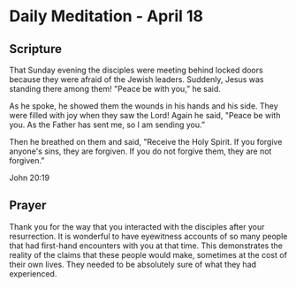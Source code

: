 # Daily Meditation - April 18

## Scripture

That Sunday evening the disciples were meeting behind locked doors because they
were afraid  of the Jewish leaders. Suddenly, Jesus was standing there among
them! "Peace be with you,” he said. 

As he spoke, he showed them the wounds in his hands and his side. They were
filled with joy when they saw the Lord!  Again he said, "Peace be with you. As
the Father has sent me, so I am sending you.” 

Then he breathed on them and said, "Receive the Holy Spirit.  If you forgive
anyone's sins, they are forgiven. If you do not forgive them, they are not
forgiven.”

John 20:19


## Prayer

Thank you for the way that you interacted with the disciples after your 
resurrection.  It is wonderful to have eyewitness accounts of so many people that
had first-hand encounters with you at that time.  This demonstrates the
reality of the claims that these people would make, 
sometimes at the cost of their own lives.  They needed to be absolutely sure
of what they had experienced.


